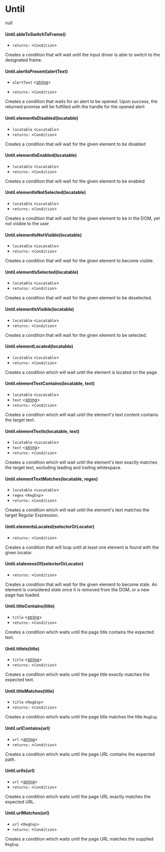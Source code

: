 # Until
null
#### Until.ableToSwitchToFrame()
* `returns:` <`Condition`> 

Creates a condition that will wait until the input driver is able to switch to the designated frame.

#### Until.alertIsPresent(alertText)
* `alertText` <[string]> 

* `returns:` <`Condition`> 

Creates a condition that waits for an alert to be opened. Upon success, the returned promise will be fulfilled with the handle for the opened alert

#### Until.elementIsDisabled(locatable)
* `locatable` <`Locatable`> 
* `returns:` <`Condition`> 

Creates a condition that will wait for the given element to be disabled

#### Until.elementIsEnabled(locatable)
* `locatable` <`Locatable`> 
* `returns:` <`Condition`> 

Creates a condition that will wait for the given element to be enabled

#### Until.elementIsNotSelected(locatable)
* `locatable` <`Locatable`> 
* `returns:` <`Condition`> 

Creates a condition that will wait for the given element to be in the DOM, yet not visible to the user

#### Until.elementIsNotVisible(locatable)
* `locatable` <`Locatable`> 
* `returns:` <`Condition`> 

Creates a condition that will wait for the given element to become visible.

#### Until.elementIsSelected(locatable)
* `locatable` <`Locatable`> 
* `returns:` <`Condition`> 

Creates a condition that will wait for the given element to be deselected.

#### Until.elementIsVisible(locatable)
* `locatable` <`Locatable`> 
* `returns:` <`Condition`> 

Creates a condition that will wait for the given element to be selected.

#### Until.elementLocated(locatable)
* `locatable` <`Locatable`> 
* `returns:` <`Condition`> 

Creates a condition which will wait until the element is located on the page.

#### Until.elementTextContains(locatable, text)
* `locatable` <`Locatable`> 
* `text` <[string]> 
* `returns:` <`Condition`> 

Creates a condition which will wait until the element's text content contains
the target text.

#### Until.elementTextIs(locatable, text)
* `locatable` <`Locatable`> 
* `text` <[string]> 
* `returns:` <`Condition`> 

Creates a condition which will wait until the element's text exactly matches the target text,
excluding leading and trailing whitespace.

#### Until.elementTextMatches(locatable, regex)
* `locatable` <`Locatable`> 
* `regex` <`RegExp`> 
* `returns:` <`Condition`> 

Creates a condition which will wait until the element's text matches the target Regular Expression.

#### Until.elementsLocated(selectorOrLocator)
* `returns:` <`Condition`> 

Creates a condition that will loop until at least one element is found with the given locator.

#### Until.stalenessOf(selectorOrLocator)
* `returns:` <`Condition`> 

Creates a condition that will wait for the given element to become stale.
An element is considered stale once it is removed from the DOM, or a new page has loaded.

#### Until.titleContains(title)
* `title` <[string]> 
* `returns:` <`Condition`> 

Creates a condition which waits until the page title contains the expected text.

#### Until.titleIs(title)
* `title` <[string]> 
* `returns:` <`Condition`> 

Creates a condition which waits until the page title exactly matches the expected text.

#### Until.titleMatches(title)
* `title` <`RegExp`> 
* `returns:` <`Condition`> 

Creates a condition which waits until the page title matches the title `RegExp`.

#### Until.urlContains(url)
* `url` <[string]> 
* `returns:` <`Condition`> 

Creates a condition which waits until the page URL contains the expected path.

#### Until.urlIs(url)
* `url` <[string]> 
* `returns:` <`Condition`> 

Creates a condition which waits until the page URL exactly matches the expected URL.

#### Until.urlMatches(url)
* `url` <`RegExp`> 
* `returns:` <`Condition`> 

Creates a condition which waits until the page URL matches the supplied `RegExp`.


[string]: https://developer.mozilla.org/en-US/docs/Web/JavaScript/Data_structures#String_type
[Promise]: https://developer.mozilla.org/en-US/docs/Web/JavaScript/Reference/Global_Objects/Promise